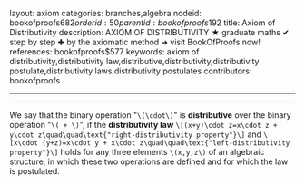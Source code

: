 layout: axiom
categories: branches,algebra
nodeid: bookofproofs$682
orderid: 50
parentid: bookofproofs$192
title: Axiom of Distributivity
description: AXIOM OF DISTRIBUTIVITY ★ graduate maths ✔ step by step ✚ by the axiomatic method ➜ visit BookOfProofs now!
references: bookofproofs$577
keywords: axiom of distributivity,distributivity law,distributive,distributivity,distributivity postulate,distributivity laws,distributivity postulates
contributors: bookofproofs

---


---

We say that the binary operation "`\(\cdot\)`" is **distributive** over the binary operation "`\( + \)`", if the **distributivity law** 
`\[(x+y)\cdot z=x\cdot z + y\cdot z\quad\quad\text{"right-distributivity property"}\]`
and
`\[x\cdot (y+z)=x\cdot y + x\cdot z\quad\quad\text{"left-distributivity property"}\]`
holds for any three elements `\(x,y,z\)` of an algebraic structure, in which these two operations are defined and for which the law is postulated.
